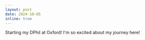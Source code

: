 ```yaml
---
layout: post
date: 2024-10-05
inline: true
---
```


Starting my DPhil at Oxford! I'm so excited about my journey here!
